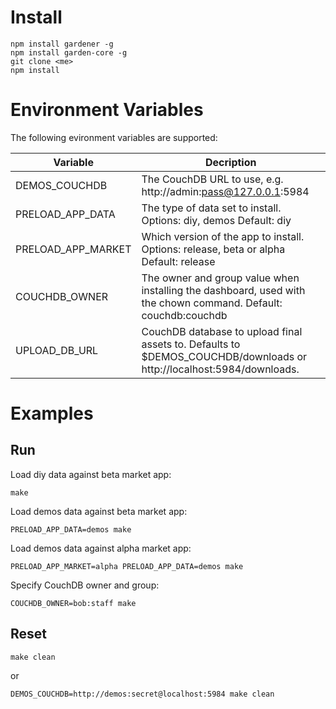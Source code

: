 
# Install

```
npm install gardener -g
npm install garden-core -g
git clone <me>
npm install
```

# Environment Variables

The following evironment variables are supported:

| Variable           | Decription
| ------------------ | ------------- 
| DEMOS_COUCHDB      | The CouchDB URL to use, e.g. http://admin:pass@127.0.0.1:5984
| PRELOAD_APP_DATA   | The type of data set to install. Options: diy, demos Default: diy
| PRELOAD_APP_MARKET | Which version of the app to install. Options: release, beta or alpha Default: release
| COUCHDB_OWNER      | The owner and group value when installing the dashboard, used with the chown command. Default: couchdb:couchdb
| UPLOAD_DB_URL      | CouchDB database to upload final assets to. Defaults to $DEMOS_COUCHDB/downloads or http://localhost:5984/downloads.

# Examples

## Run


Load diy data against beta market app:

```
make
```

Load demos data against beta market app:

```
PRELOAD_APP_DATA=demos make
```

Load demos data against alpha market app:

```
PRELOAD_APP_MARKET=alpha PRELOAD_APP_DATA=demos make
```

Specify CouchDB owner and group:

```
COUCHDB_OWNER=bob:staff make
```

## Reset

```
make clean
```

or

```
DEMOS_COUCHDB=http://demos:secret@localhost:5984 make clean
```

